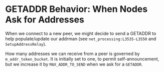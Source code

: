 <!-- desc: When and why nodes send GETADDR, and how responses are rate-limited. -->
# GETADDR Behavior: When Nodes Ask for Addresses
When we connect to a new peer, we might decide to send a GETADDR to help populate/update our addrman (see `net_processing:L3535-L3550` and `SetupAddressRelay`).

How many addresses we can receive from a peer is governed by `m_addr_token_bucket`. It is initially set to one, to permit self-announcement, but we increase it by `MAX_ADDR_TO_SEND` when we ask for a `GETADDR`.
